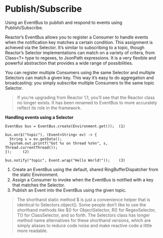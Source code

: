 # Publish/Subscribe

Using an EventBus to publish and respond to events using Publish/Subscribe.

Reactor’s EventBus allows you to register a Consumer to handle events when the notification key matches a certain condition. This assignment is achieved via the Selector. It’s similar to subscribing to a topic, though Reactor’s Selector implementations can match on a variety of critera, from Class<?> type to regexes, to JsonPath expressions. It is a very flexible and powerful abstraction that provides a wide range of possibilities.

You can register multiple Consumers using the same Selector and multiple Selectors can match a given key. This way it’s easy to do aggregation and broadcasting: you simply subscribe multiple Consumers to the same topic Selector.

> If you’re upgrading from Reactor 1.1, you’ll see that the Reactor class no longer exists. It has been renamed to EventBus to more accurately reflect its role in the framework.

**Handling events using a Selector**

```
EventBus bus = EventBus.create(Environment.get());  (1) 

bus.on($("topic"), (Event<String> ev) -> {
  String s = ev.getData();
  System.out.printf("Got %s on thread %s%n", s, Thread.currentThread());
});     (2)

bus.notify("topic", Event.wrap("Hello World!"));    (3)
```

1. Create an EventBus using the default, shared RingBufferDispatcher from the static Environment.
2. Assign a Consumer to invoke when the EventBus is notified with a key that matches the Selector.
3. Publish an Event into the EventBus using the given topic.

> The shorthand static method $ is just a convenience helper that is identical to Selectors.object(). Some people don’t like to use the shorthand methods like $() for ObjectSelector, R() for RegexSelector, T() for ClassSelector, and so forth. The Selectors class has longer method name alternatives for these shorthand versions, which are simply aliases to reduce code noise and make reactive code a little more readable.